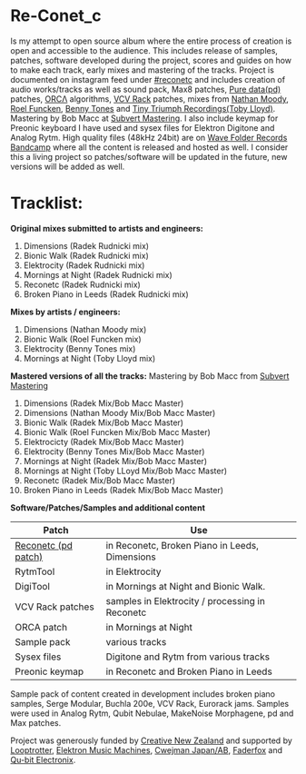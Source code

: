 # Re-Conet_c
Is my attempt to open source album where the entire process of creation is open and accessible to the audience. This includes release of samples, patches, software developed during the project, scores and guides on how to make each track, early mixes and mastering of the tracks. 
Project is documented on instagram feed under [#reconetc](https://www.instagram.com/explore/tags/reconetc/) and includes creation of audio works/tracks as well as sound pack, Max8 patches, [Pure data(pd)](https://github.com/pure-data/pure-data) patches, [ORCΛ](https://github.com/hundredrabbits/Orca) algorithms, [VCV Rack](https://github.com/VCVRack/Rack) patches, mixes from [Nathan Moody](http://obsidiansound.net/), [Roel Funcken](https://roelfuncken.bandcamp.com/), [Benny Tones](https://omw.co.nz/about/) and [Tiny Triumph Recordings(Toby Lloyd)](https://www.tinytriumphrecordings.com/). Mastering by Bob Macc at [Subvert Mastering](http://www.scmastering.com/). 
I also include keymap for Preonic keyboard I have used and sysex files for Elektron Digitone and Analog Rytm. 
High quality files (48kHz 24bit) are on [Wave Folder Records Bandcamp](https://wavefolder.bandcamp.com/album/re-conet-c) where all the content is released and hosted as well. 
I consider this a living project so patches/software will be updated in the future, new versions will be added as well. 

# Tracklist:

**Original mixes submitted to artists and engineers:**

1. Dimensions (Radek Rudnicki mix)
2. Bionic Walk (Radek Rudnicki mix)
3. Elektrocity (Radek Rudnicki mix)
4. Mornings at Night (Radek Rudnicki mix)
5. Reconetc (Radek Rudnicki mix)
6. Broken Piano in Leeds (Radek Rudnicki mix)

**Mixes by artists / engineers:**

1. Dimensions (Nathan Moody mix)
2. Bionic Walk (Roel Funcken mix)
3. Elektrocity (Benny Tones mix)
4. Mornings at Night (Toby Lloyd mix)

**Mastered versions of all the tracks:**
Mastering by Bob Macc from [Subvert Mastering](http://www.scmastering.com/)

1. Dimensions (Radek Mix/Bob Macc Master)
2. Dimensions (Nathan Moody Mix/Bob Macc Master)
3. Bionic Walk (Radek Mix/Bob Macc Master)
4. Bionic Walk (Roel Funcken Mix/Bob Macc Master)
5. Elektrocicty (Radek Mix/Bob Macc Master)
6. Elektrocity (Benny Tones Mix/Bob Macc Master)
7. Mornings at Night (Radek Mix/Bob Macc Master)
8. Mornings at Night (Toby LLoyd Mix/Bob Macc Master)
9. Reconetc (Radek Mix/Bob Macc Master)
10. Broken Piano in Leeds (Radek Mix/Bob Macc Master) 


**Software/Patches/Samples and additional content**

Patch  | Use
------------- | -------------
[Reconetc (pd patch)](ReconetC!_ComputerVersion.pd)| in Reconetc, Broken Piano in Leeds, Dimensions
RytmTool | in Elektrocity
DigiTool | in Mornings at Night and Bionic Walk.
VCV Rack patches| samples in Elektrocity / processing in Reconetc
ORCA patch| in Mornings at Night
Sample pack| various tracks
Sysex files| Digitone and Rytm from various tracks
Preonic keymap| in Reconetc and Broken Piano in Leeds
 
Sample pack of content created in development includes broken piano samples, Serge Modular, Buchla 200e, VCV Rack, Eurorack jams. Samples were used in Analog Rytm, Qubit Nebulae, MakeNoise Morphagene, pd and Max patches.

Project was generously funded by [Creative New Zealand](https://www.creativenz.govt.nz/) and supported by [Looptrotter](http://looptrotter.com/), [Elektron Music Machines](https://www.elektron.se/), [Cwejman Japan/AB](http://cwejman.jp/), [Faderfox](http://www.faderfox.de/) and [Qu-bit Electronix](https://www.qubitelectronix.com/).

